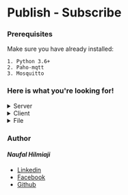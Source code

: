 # Publish - Subscribe

### Prerequisites
Make sure you have already installed:

```
1. Python 3.6+
2. Paho-mqtt
3. Mosquitto
```
### Here is what you're looking for!

<details>
  <summary>Server</summary>
  <p>Python code for server</p>
  
  &nbsp;&nbsp;&nbsp;&nbsp;&nbsp;&rarr;&nbsp;[Client.ipynb](https://github.com/naufalhilmiaji/basic-ftp/blob/master/Client.ipynb)
</details>

<details>
  <summary>Client</summary>
  <p>Python code for client</p>
  
  &nbsp;&nbsp;&nbsp;&nbsp;&nbsp;&rarr;&nbsp;[Server.ipynb](https://github.com/naufalhilmiaji/basic-ftp/blob/master/Server.ipynb)
</details>

<details>
  <summary>File</summary>
  <p>File for transfer</p>
  
  &nbsp;&nbsp;&nbsp;&nbsp;&nbsp;&rarr;&nbsp;[contoh.txt](https://github.com/naufalhilmiaji/basic-ftp/blob/master/contoh.txt>
</details>

### Author
#### _Naufal Hilmiaji_
* [Linkedin](https://www.linkedin.com/in/naufalhilmiaji/)
* [Facebook](https://www.facebook.com/naufal.hilmiaji)
* [Github](https://github.com/naufalhilmiaji)












